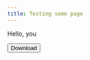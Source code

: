 ```yaml
---
title: Testing some page
---
```


<p class="alert alert-danger">Hello, you</p>
<button class="btn btn-primary">Download</button>